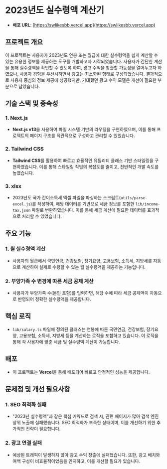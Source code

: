 # 2023년도 실수령액 계산기

- **배포 URL**: [https://swlikesbb.vercel.app](https://swlikesbb.vercel.app)

## 프로젝트 개요

이 프로젝트는 사용자가 2023년도 연봉 또는 월급에 대한 실수령액을 쉽게 계산할 수 있는 유용한 정보를 제공하는 도구를 개발하고자 시작되었습니다. 사용자가 간단한 계산을 통해 실수령액을 확인할 수 있도록 하여, 광고 수익을 창출할 가능성을 열어두고자 하였으나, 사용자 경험을 우선시하면서 광고는 최소화된 형태로 구성되었습니다. 결과적으로 사용자 중심의 정보 제공에 성공했지만, 기대했던 광고 수익 모델은 개선이 필요한 부분으로 남았습니다.

## 기술 스택 및 종속성

### 1. **Next.js**

- **Next.js v13**을 사용하여 파일 시스템 기반의 라우팅을 구현하였으며, 이를 통해 프로젝트의 페이지 구조를 직관적으로 구성하고 관리할 수 있었습니다.

### 2. **Tailwind CSS**

- **Tailwind CSS**를 활용하여 빠르고 효율적인 유틸리티 클래스 기반 스타일링을 구현하였습니다. 이를 통해 스타일링 작업의 복잡도를 줄이고, 전반적인 개발 속도를 높였습니다.

### 3. **xlsx**

- 2023년도 국가 간이소득세 엑셀 파일을 파싱하는 스크립트(`utils/parse-excel.js`)를 작성하여, 해당 데이터를 기반으로 세금 정보를 포함한 `lib/income-tax.json` 파일로 변환하였습니다. 이를 통해 세금 계산에 필요한 데이터를 효과적으로 처리할 수 있었습니다.

## 주요 기능

### 1. **월 실수령액 계산**

- 사용자의 월급에서 국민연금, 건강보험, 장기요양, 고용보험, 소득세, 지방세를 자동으로 계산하여 실제로 수령할 수 있는 월 실수령액을 제공하는 기능입니다.

### 2. **부양가족 수 변경에 따른 세금 공제 계산**

- 사용자가 부양가족 수(본인 포함)를 입력하면, 해당 수에 따라 세금 공제액이 자동으로 반영되어 정확한 실수령액을 제공합니다.

## 핵심 로직

- `lib/salary.ts` 파일에 정의된 클래스는 연봉에 따른 국민연금, 건강보험, 장기요양, 고용보험, 소득세, 지방세 등을 계산하는 로직을 포함하고 있습니다. 이 로직을 통해 각 사용자에 맞춘 세금 및 실수령액 계산이 가능합니다.

## 배포

- 이 프로젝트는 **Vercel**을 통해 배포되어 빠르고 안정적인 성능을 제공합니다.

## 문제점 및 개선 필요사항

### 1. **SEO 최적화 실패**

- "2023년 실수령액"과 같은 핵심 키워드로 검색 시, 관련 페이지가 많아 검색 엔진 상위 노출에 실패했습니다. SEO 최적화가 부족한 상태이며, 이를 개선하기 위한 추가적인 전략이 필요합니다.

### 2. **광고 연결 실패**

- 예상된 트래픽이 발생하지 않아 광고 수익 창출에 실패했습니다. 또한, 광고 배치와 여백 구성이 비효율적이었음을 인지하고, 이를 개선할 필요가 있습니다.
